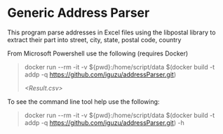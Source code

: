 # Generic Address Parser

This program parse addresses in Excel files using the libpostal library to extract their part into street, city, state, postal code, country

From Microsoft Powershell use the following (requires Docker)
> docker run --rm -it -v ${pwd}:/home/script/data $(docker build -t addp -q https://github.com/iguzu/addressParser.git) <address file.xlsx> <Result.csv>

To see the command line tool help use the following:

> docker run --rm -it -v ${pwd}:/home/script/data $(docker build -t addp -q https://github.com/iguzu/addressParser.git) -h
